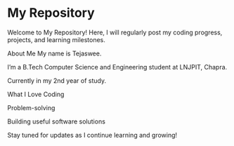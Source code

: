 # My Repository
Welcome to My Repository!
Here, I will regularly post my coding progress, projects, and learning milestones.

About Me
My name is Tejaswee.

I’m a B.Tech Computer Science and Engineering student at LNJPIT, Chapra.

Currently in my 2nd year of study.

What I Love
Coding

Problem-solving

Building useful software solutions

Stay tuned for updates as I continue learning and growing!